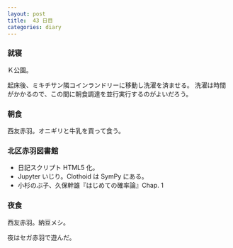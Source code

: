 ```yaml
---
layout: post
title:  43 日目
categories: diary
---
```


### 就寝

Ｋ公園。

起床後、ミキチサン隣コインランドリーに移動し洗濯を済ませる。
洗濯は時間がかかるので、この間に朝食調達を並行実行するのがよいだろう。

### 朝食

西友赤羽。オニギリと牛乳を買って食う。

### 北区赤羽図書館

* 日記スクリプト HTML5 化。
* Jupyter いじり。Clothoid は SymPy にある。
* 小杉のぶ子、久保幹雄『はじめての確率論』Chap. 1

### 夜食

西友赤羽。納豆メシ。

夜はセガ赤羽で遊んだ。
